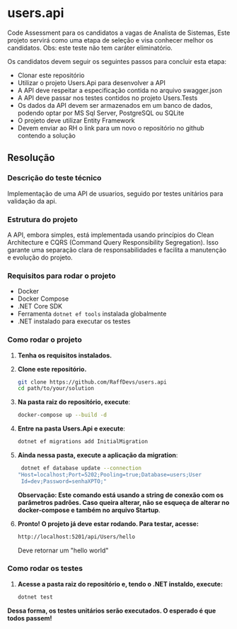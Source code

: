 # users.api
Code Assessment para os candidatos a vagas de Analista de Sistemas,
Este projeto servirá como uma etapa de seleção e visa conhecer melhor os candidatos.
Obs: este teste não tem caráter eliminatório.

Os candidatos devem seguir os seguintes passos para concluir esta etapa:

* Clonar este repositório
* Utilizar o projeto Users.Api para desenvolver a API
* A API deve respeitar a especificação contida no arquivo swagger.json
* A API deve passar nos testes contidos no projeto Users.Tests
* Os dados da API devem ser armazenados em um banco de dados, podendo optar por MS Sql Server, PostgreSQL ou SQLite
* O projeto deve utilizar Entity Framework
* Devem enviar ao RH o link para um novo o repositório no github contendo a solução

## Resolução

### Descrição do teste técnico
Implementação de uma API de usuarios, seguido por testes unitários para validação da api.

### Estrutura do projeto
A API, embora simples, está implementada usando princípios do Clean Architecture e CQRS (Command Query Responsibility Segregation). Isso garante uma separação clara de responsabilidades e facilita a manutenção e evolução do projeto.

### Requisitos para rodar o projeto
- Docker
- Docker Compose
- .NET Core SDK
- Ferramenta `dotnet ef tools` instalada globalmente
- .NET instalado para executar os testes

### Como rodar o projeto
1. **Tenha os requisitos instalados.**
2. **Clone este repositório.**
   
   ```sh
   git clone https://github.com/RaffDevs/users.api
   cd path/to/your/solution
   ```
3. **Na pasta raiz do repositório, execute**:

   ```sh
   docker-compose up --build -d
   ```
4. **Entre na pasta Users.Api e execute**:
   ```sh
   dotnet ef migrations add InitialMigration
   ````
5. **Ainda nessa pasta, execute a aplicação da migration**:

   ```sh
    dotnet ef database update --connection       
   "Host=localhost;Port=5202;Pooling=true;Database=users;User 
    Id=dev;Password=senhaXPTO;"
   ```
   **Observação: Este comando está usando a string de conexão com os parâmetros padrões. Caso queira alterar, não se esqueça de alterar no docker-compose e também no arquivo Startup**.
   
6. **Pronto! O projeto já deve estar rodando. Para testar, acesse:**
   ```sh
   http://localhost:5201/api/Users/hello
   ```
   Deve retornar um "hello world"

 
### Como rodar os testes

1. **Acesse a pasta raiz do repositório e, tendo o .NET instaldo, execute:**
   
   ```sh
   dotnet test
   ```
 
**Dessa forma, os testes unitários serão executados. O esperado é que todos passem!**
